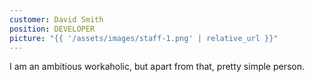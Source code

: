 ```yaml
---
customer: David Smith
position: DEVELOPER
picture: "{{ '/assets/images/staff-1.png' | relative_url }}"
---
```


I am an ambitious workaholic, but apart from that, pretty simple person.
